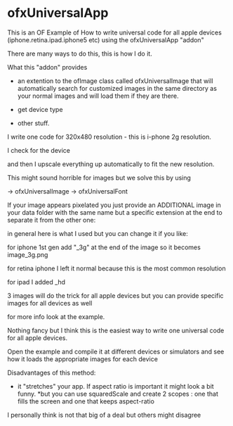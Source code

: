 ofxUniversalApp
===============

This is an OF Example of How to write universal code for all apple devices (iphone.retina.ipad.iphone5 etc) 
using the ofxUniversalApp "addon"

There are many ways to do this, this is how I do it.



What this "addon" provides

* an extention to the ofImage class  called ofxUniversalImage that will automatically search for customized images
in the same directory as your normal images and will load them if they are there.

* get device type

* other stuff.




I write one code for 320x480 resolution - this is i-phone 2g resolution.


I check for the device 


and then I upscale everything up automatically to fit the new resolution.


This might sound horrible for images but we solve this by using 

-> ofxUniversalImage
-> ofxUniversalFont

If your image appears pixelated you just provide an ADDITIONAL image in your data folder
with the same name but a specific extension at the end to separate it from the other one:

in general here is what I used but you can change it if you like:

for iphone 1st gen add "_3g" at the end of the image so it becomes image_3g.png

for retina iphone I left it normal because this is the most common resolution 

for ipad I added _hd

3 images will do the trick for all apple devices but you can provide specific images for all devices as well

for more info look at the example.



Nothing fancy but I think this is the easiest way to write one universal code for all apple devices.


Open the example and compile it at different devices or simulators and see how it loads
the appropriate images for each device


Disadvantages of this method:
 

* it "stretches" your app. If aspect ratio is important it might look a bit funny.
*but you can use squaredScale and create 2 scopes : one that fills the screen and one that keeps aspect-ratio

I personally think is not that big of a deal but others might disagree 
